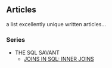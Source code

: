 ## Articles

a list excellently unique written articles...

### Series

  - THE SQL SAVANT
    - [JOINS IN SQL: INNER JOINS](https://dev.to/iamjoynwachukwu/the-sql-savant-inner-joins-in-sql-5lm-temp-slug-4804562?preview=af3f8b076919da131439f7656b6e8481526f6fd5791379346f7da3a5a70d13c1672312712b0f1c95c7b7582732ba056ab20aecd4a9caa48dbd315118)

